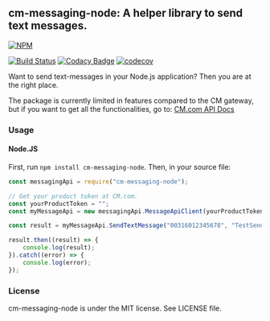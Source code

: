 ## cm-messaging-node: A helper library to send text messages.

[![NPM](https://nodei.co/npm/cm-messaging-node.png?downloads=true&downloadRank=true&stars=true)](https://nodei.co/npm/cm-messaging-node/)

[![Build Status](https://travis-ci.org/EricSmekens/cm-messaging-node.svg?branch=master)](https://travis-ci.org/EricSmekens/cm-messaging-node)
[![Codacy Badge](https://api.codacy.com/project/badge/Grade/d51474d6130b4db08ae8a8c57dace8ea)](https://www.codacy.com/app/EricSmekens/cm-messaging-node?utm_source=github.com&amp;utm_medium=referral&amp;utm_content=EricSmekens/cm-messaging-node&amp;utm_campaign=Badge_Grade)
[![codecov](https://codecov.io/gh/EricSmekens/cm-messaging-node/branch/master/graph/badge.svg)](https://codecov.io/gh/EricSmekens/cm-messaging-node)

Want to send text-messages in your Node.js application? Then you are at the right place.

The package is currently limited in features compared to the CM gateway, but if you want to get all the functionalities, go to: [CM.com API Docs](https://docs.cmtelecom.com/bulk-sms/v1.0)

### Usage
#### Node.JS
First, run `npm install cm-messaging-node`. Then, in your source file:
```javascript
const messagingApi = require("cm-messaging-node");

// Get your product token at CM.com.
const yourProductToken = "";
const myMessageApi = new messagingApi.MessageApiClient(yourProductToken);

const result = myMessageApi.SendTextMessage("00316012345678", "TestSender", "Hello world?!");

result.then((result) => {
    console.log(result);
}).catch((error) => {
    console.log(error);
});
```

### License
cm-messaging-node is under the MIT license. See LICENSE file.
